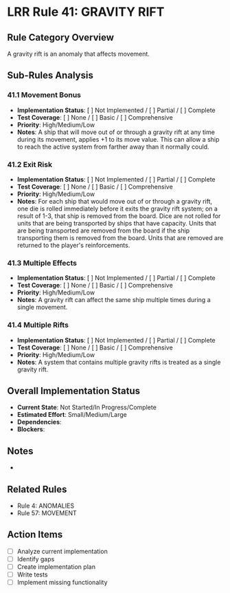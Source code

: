 # LRR Rule 41: GRAVITY RIFT

## Rule Category Overview
A gravity rift is an anomaly that affects movement.

## Sub-Rules Analysis

### 41.1 Movement Bonus
- **Implementation Status**: [ ] Not Implemented / [ ] Partial / [ ] Complete
- **Test Coverage**: [ ] None / [ ] Basic / [ ] Comprehensive
- **Priority**: High/Medium/Low
- **Notes**: A ship that will move out of or through a gravity rift at any time during its movement, applies +1 to its move value. This can allow a ship to reach the active system from farther away than it normally could.

### 41.2 Exit Risk
- **Implementation Status**: [ ] Not Implemented / [ ] Partial / [ ] Complete
- **Test Coverage**: [ ] None / [ ] Basic / [ ] Comprehensive
- **Priority**: High/Medium/Low
- **Notes**: For each ship that would move out of or through a gravity rift, one die is rolled immediately before it exits the gravity rift system; on a result of 1-3, that ship is removed from the board. Dice are not rolled for units that are being transported by ships that have capacity. Units that are being transported are removed from the board if the ship transporting them is removed from the board. Units that are removed are returned to the player's reinforcements.

### 41.3 Multiple Effects
- **Implementation Status**: [ ] Not Implemented / [ ] Partial / [ ] Complete
- **Test Coverage**: [ ] None / [ ] Basic / [ ] Comprehensive
- **Priority**: High/Medium/Low
- **Notes**: A gravity rift can affect the same ship multiple times during a single movement.

### 41.4 Multiple Rifts
- **Implementation Status**: [ ] Not Implemented / [ ] Partial / [ ] Complete
- **Test Coverage**: [ ] None / [ ] Basic / [ ] Comprehensive
- **Priority**: High/Medium/Low
- **Notes**: A system that contains multiple gravity rifts is treated as a single gravity rift.

## Overall Implementation Status
- **Current State**: Not Started/In Progress/Complete
- **Estimated Effort**: Small/Medium/Large
- **Dependencies**: 
- **Blockers**: 

## Notes
- 

## Related Rules
- Rule 4: ANOMALIES
- Rule 57: MOVEMENT

## Action Items
- [ ] Analyze current implementation
- [ ] Identify gaps
- [ ] Create implementation plan
- [ ] Write tests
- [ ] Implement missing functionality
